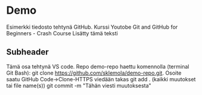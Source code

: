 # Demo
Esimerkki tiedosto tehtynä GitHub. Kurssi Youtobe Git and GitHub for Beginners - Crash Course
Lisätty tämä teksti

## Subheader
Tämä osa tehtynä VS code. Repo demo-repo haettu komennolla (terminal Git Bash): git clone https://github.com/sklemola/demo-repo.git.
Osoite saatu GitHub Code->Clone-HTTPS
viedään takas
git add . (kaikki muutokset tai file name(s))
git commit -m "Tähän viesti muutoksesta"
